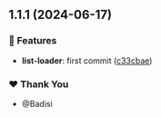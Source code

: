 ## 1.1.1 (2024-06-17)


### 🚀 Features

- **list-loader**: first commit ([c33cbae](https://github.com/DSI-HUG/ngx-components/commit/c33cbae53d66241197356d3984e8c37796a3a6a4))

### ❤️ Thank You

- @Badisi

